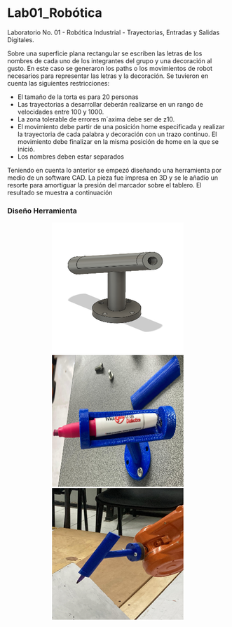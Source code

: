 # Lab01_Robótica
Laboratorio No. 01 - Robótica Industrial - Trayectorias, Entradas y Salidas Digitales.

Sobre una superficie plana rectangular se escriben las letras de los nombres de cada uno de los integrantes del grupo y una decoración al gusto. En este caso se generaron los paths o los movimientos de robot necesarios para representar las letras y la decoración. Se tuvieron en cuenta las siguientes restricciones:

* El tamaño de la torta es para 20 personas
* Las trayectorias a desarrollar deberán realizarse en un rango de velocidades entre 100 y 1000.
* La zona tolerable de errores m´axima debe ser de z10.
* El movimiento debe partir de una posición home especificada y realizar la trayectoria de cada palabra y decoración con un trazo continuo. El movimiento debe finalizar en la misma posición de home en la que se inició.
* Los nombres deben estar separados

Teniendo en cuenta lo anterior se empezó diseñando una herramienta por medio de un software CAD. La pieza fue impresa en 3D y se le añadio un resorte para amortiguar la presión del marcador sobre el tablero. El resultado se muestra a continuación

### Diseño Herramienta
<p align="center">
  <a href="url1"><img src="https://github.com/YeiraRodriguez/Lab01_Robotica/blob/e36d3014bd812781157ec074338fe2b30055f480/Images/ModeladoCADHerramienta.png" height="300" width="300"></a>
  <a href="url2"><img src="https://github.com/YeiraRodriguez/Lab01_Robotica/blob/e36d3014bd812781157ec074338fe2b30055f480/Images/Herramienta.jpeg" height="300" width="300"></a>
  <a href="url3"><img src="https://github.com/YeiraRodriguez/Lab01_Robotica/blob/e36d3014bd812781157ec074338fe2b30055f480/Images/HerramientaEnRobot.jpeg" height="300" width="300"></a>
</p>

